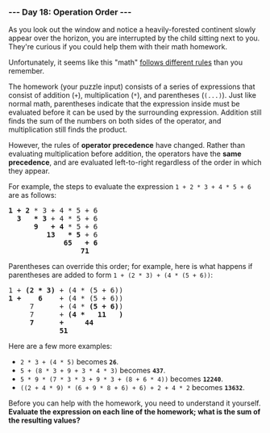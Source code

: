 ### --- Day 18: Operation Order ---

As you look out the window and notice a heavily-forested continent slowly
appear over the horizon, you are interrupted by the child sitting next to
you. They're curious if you could help them with their math homework.

Unfortunately, it seems like this "math" [follows different rules](https://www.youtube.com/watch?v=3QtRK7Y2pPU&t=15) than you
remember.

The homework (your puzzle input) consists of a series of expressions that
consist of addition (`+`), multiplication (`*`), and parentheses (`(...)`). Just
like normal math, parentheses indicate that the expression inside must be
evaluated before it can be used by the surrounding expression. Addition
still finds the sum of the numbers on both sides of the operator, and
multiplication still finds the product.

However, the rules of **operator precedence** have changed. Rather than
evaluating multiplication before addition, the operators have the **same
precedence**, and are evaluated left-to-right regardless of the order in
which they appear.

For example, the steps to evaluate the expression `1 + 2 * 3 + 4 * 5 + 6` are
as follows:

<pre>
<b>1 + 2</b> * 3 + 4 * 5 + 6
  <b>3   * 3</b> + 4 * 5 + 6
      <b>9   + 4</b> * 5 + 6
         <b>13   * 5</b> + 6
             <b>65   + 6</b>
                 <b>71</b>
</pre>

Parentheses can override this order; for example, here is what happens if
parentheses are added to form `1 + (2 * 3) + (4 * (5 + 6))`:

<pre>
1 + <b>(2 * 3)</b> + (4 * (5 + 6))
<b>1 +    6</b>    + (4 * (5 + 6))
     7      + (4 * <b>(5 + 6)</b>)
     7      + <b>(4 *   11   )</b>
     <b>7      +     44</b>
            <b>51</b>
</pre>

Here are a few more examples:

- `2 * 3 + (4 * 5)` becomes **`26`**.
- `5 + (8 * 3 + 9 + 3 * 4 * 3)` becomes **`437`**.
- `5 * 9 * (7 * 3 * 3 + 9 * 3 + (8 + 6 * 4))` becomes **`12240`**.
- `((2 + 4 * 9) * (6 + 9 * 8 + 6) + 6) + 2 + 4 * 2` becomes **`13632`**.

Before you can help with the homework, you need to understand it yourself.
**Evaluate the expression on each line of the homework; what is the sum of
the resulting values?**

